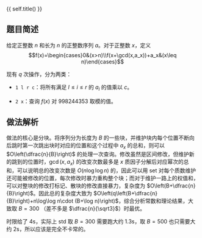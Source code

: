 {{ self.title() }}

## 题目简述

给定正整数 $n$ 和长为 $n$ 的正整数序列 $a$。对于正整数 $x$，定义
$$f(x)=\begin{cases}0&(x>n)\\f(x+\gcd(x,a_x))+a_x&(x\leq n)\end{cases}$$

现有 $q$ 次操作，分为两类：

- `1 l r c`：将所有满足 $l\leq i\leq r$ 的 $a_i$ 的值乘以 $c$。

- `2 x`：查询 $f(x)$ 对 $998244353$ 取模的值。

## 做法解析

做法的核心是分块。将序列分为长度为 $B$ 的一些块，并维护块内每个位置不断向后跳时第一次跳出块时对应的位置和这个过程中 $a_x$ 的总和，则可以 $O\left(\dfrac{n}{B}\right)$ 的处理一次查询。修改虽然是区间修改，但维护新的跳到的位置时，$\gcd(x,a_x)$ 的改变次数最多是 $x$ 质因子分解后对应幂次的总和，可以说明总的改变次数是 $O(n\log\log n)$ 的，因此可以用 set 对每个质数维护还可能被修改的位置，每次修改时暴力重构整个块；而对于维护一路上的权值和，可以对整块的修改打标记、散块的修改直接暴力，复杂度为 $O\left(B+\dfrac{n}{B}\right)$。因此总的复杂度大致为 $O\left(q\left(B+\dfrac{n}{B}\right)+n\log\log n\cdot (B+\log n)\right)$，综合分析常数和理论结果，大致取 $B=300$ （差不多是 $\dfrac{n}{\sqrt3}$）时最优。

时限给了 $4\text{s}$，实际上 std 取 $B=300$ 需要跑大约 $1.3\text{s}$，取 $B=500$ 也只需要大约 $2\text{s}$，所以应该是完全不卡常的。
